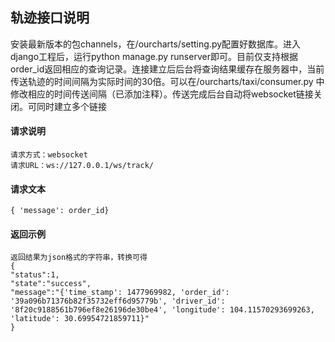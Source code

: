 ## 轨迹接口说明
安装最新版本的包channels，在/ourcharts/setting.py配置好数据库。进入django工程后，运行python manage.py runserver即可。目前仅支持根据order_id返回相应的查询记录。连接建立后后台将查询结果缓存在服务器中，当前传送轨迹的时间间隔为实际时间的30倍。可以在/ourcharts/taxi/consumer.py 中修改相应的时间传送间隔（已添加注释）。传送完成后台自动将websocket链接关闭。可同时建立多个链接
#### 请求说明
    请求方式：websocket
	请求URL：ws://127.0.0.1/ws/track/
#### 请求文本
	{ 'message': order_id}   
#### 返回示例
	返回结果为json格式的字符串，转换可得
	{
    "status":1,
    "state":"success",
    "message":"{'time_stamp': 1477969982, 'order_id': '39a096b71376b82f35732eff6d95779b', 'driver_id': '8f20c9188561b796ef8e26196de30be4', 'longitude': 104.11570293699263, 'latitude': 30.69954721859711}"
	}





